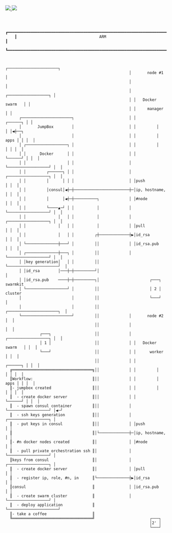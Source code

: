 

<a href="https://portal.azure.com/#create/Microsoft.Template/uri/https%3A%2F%2Fraw.githubusercontent.com%2Falterway%2Farm-prestashop-docker-cluster%2Fmaster%2Fazuredeploy.json" target="_blank">
    <img src="http://azuredeploy.net/deploybutton.png"/>
</a>
<a href="http://armviz.io/#/?load=https%3A%2F%2Fraw.githubusercontent.com%2Falterway%2Farm-prestashop-docker-cluster%2Fmaster%2Fazuredeploy.json" target="_blank">
    <img src="http://armviz.io/visualizebutton.png"/>
</a>
<pre>
                                                                                                 
                                                                                                 
                                                                                                 
                                                                                                 
        ┏━━━━━━━━━━━━━━━━━━━━━━━━━━━━━━━━━━━━━━━━━━━━━━━━━━━━━━━━━━━━━━━━━━━━━━━━━━━━━━━━┓
        ┃                                    ARM                                         ┃
        ┗━━━━━━━━━━━━━━━━━━━━━━━━━━━━━━━━━━━━━━━━━━━━━━━━━━━━━━━━━━━━━━━━━━━━━━━━━━━━━━━━┛
                                                                                                 
                                                                                                 
                                                          ┌──────────────────────┐               
                                                          │       node #1        │               
                                                          │                      │               
                                                          │ ┌──────────────────┐ │               
                                                          │ │   Docker swarm   │ │               
                                                          │ │     manager      │ │               
          ┌──────────────────────┐                        │ │         ┌──────┐ │ │               
          │       JumpBox        │                        │ │         │      │ │◀┼──┐            
          │                      │                        │ │         │ apps │ │ │  │            
          │ ┌──────────────────┐ │                        │ │         │      │ │ │  │            
          │ │      Docker      │ │                        │ │         └──────┘ │ │  │            
          │ │                  │ │                        │ └──────────────────┘ │  │            
          │ │         ┌──────┐ │ │                        │ ┌──────────────────┐ │  │            
          │ │         │      │ │ │                        │ │push              │ │  │            
          │ │         │consul│◀┼─┼────────────────────────┼─│ip, hostname,     │ │  │            
          │ │         │      │◀┼─┼──────────┐             │ │#node             │ │  │            
          │ │         └────▲─┘ │ │          │             │ └──────────────────┘ │  │            
          │ │              │   │ │          │             │ ┌──────────────────┐ │  │            
          │ │              │   │ │          │             │ │pull              │ │  │            
          │ │              │   │ │         ┌┼─────────────┼▶│id_rsa            │ │  │            
          │ └──────────────┼───┘ │         ││             │ │id_rsa.pub        │ │  │            
          │ ┌──────────────┼───┐ │         ││             │ └──────────────────┘ │  │            
          │ │key generation│   │ │         ││             └──────────────────────┘  │            
          │ │id_rsa        │───┼─┼─────────┘│                                       │            
          │ │id_rsa.pub    ────┼─┼─────────┐│                      ┌───┐        swarmkit         
          │ └──────────────────┘ │         ││                      │ 2 │         cluster         
          │                      │         ││                      └───┘            │            
          │                      │         ││             ┌──────────────────────┐  │            
          └──────────────────────┘         ││             │       node #2        │  │            
                                           ││             │                      │  │            
                   ┌───┐                   ││             │ ┌──────────────────┐ │  │            
                   │ 1 │                   ││             │ │   Docker swarm   │ │  │            
                   └───┘                   ││             │ │      worker      │ │  │            
                                           ││             │ │         ┌──────┐ │ │  │            
      ╔═══════════════════════════════════╗││             │ │         │      │ │ │  │            
      ║Workflow:                          ║││             │ │         │ apps │ │ │  │            
      ║- jumpbox created                  ║││             │ │         │      │ │ │  │            
      ║  - create docker server           ║││             │ │         └──────┘ │ │  │            
      ║  - spawn consul container         ║││             │ └──────────────────┘ │◀─┘            
      ║  - ssh keys generation            ║││             │ ┌──────────────────┐ │               
      ║  - put keys in consul             ║││             │ │push              │ │               
      ║                                   ║│└─────────────┼─│ip, hostname,     │ │               
      ║- #n docker nodes created          ║│              │ │#node             │ │               
      ║  - pull private orchestration ssh ║│              │ └──────────────────┘ │               
      ║keys from consul                   ║│              │ ┌──────────────────┐ │               
      ║  - create docker server           ║│              │ │pull              │ │               
      ║  - register ip, role, #n, in      ║└──────────────┼▶│id_rsa            │ │               
      ║consul                             ║               │ │id_rsa.pub        │ │               
      ║  - create swarm cluster           ║               │ └──────────────────┘ │               
      ║  - deploy application             ║               └──────────────────────┘               
      ║- take a coffee                    ║                                                      
      ╚═══════════════════════════════════╝                        ┌───┐                         
                                                                   │2' │                         
                                                                   └───┘                         
</pre>